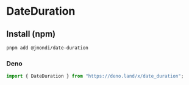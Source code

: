 # DateDuration

## Install (npm)

```bash
pnpm add @jmondi/date-duration
```

### Deno

```ts
import { DateDuration } from "https://deno.land/x/date_duration";
```
